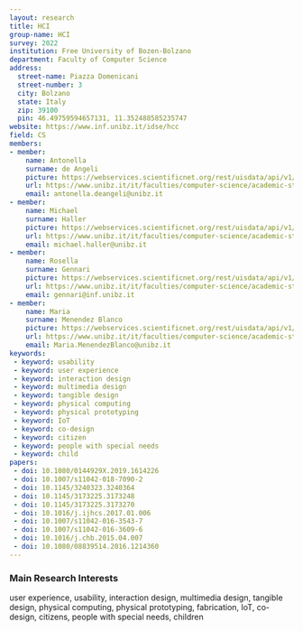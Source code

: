 ```yaml
---
layout: research
title: HCI
group-name: HCI
survey: 2022
institution: Free University of Bozen-Bolzano
department: Faculty of Computer Science
address: 
  street-name: Piazza Domenicani
  street-number: 3
  city: Bolzano
  state: Italy
  zip: 39100
  pin: 46.49759594657131, 11.352488585235747
website: https://www.inf.unibz.it/idse/hcc
field: CS
members: 
- member: 
    name: Antonella
    surname: de Angeli
    picture: https://webservices.scientificnet.org/rest/uisdata/api/v1/people/30670/image?w=260&h=260
    url: https://www.unibz.it/it/faculties/computer-science/academic-staff/person/30670-antonella-de-angeli
    email: antonella.deangeli@unibz.it
- member: 
    name: Michael
    surname: Haller
    picture: https://webservices.scientificnet.org/rest/uisdata/api/v1/people/11217/image?w=260&h=260
    url: https://www.unibz.it/it/faculties/computer-science/academic-staff/person/11217-michael-haller
    email: michael.haller@unibz.it
- member: 
    name: Rosella
    surname: Gennari
    picture: https://webservices.scientificnet.org/rest/uisdata/api/v1/people/8607/image?w=260&h=260
    url: https://www.unibz.it/it/faculties/computer-science/academic-staff/person/8607-rosella-gennari
    email: gennari@inf.unibz.it
- member: 
    name: Maria
    surname: Menendez Blanco    
    picture: https://webservices.scientificnet.org/rest/uisdata/api/v1/people/44152/image?w=260&h=260
    url: https://www.unibz.it/it/faculties/computer-science/academic-staff/person/44152-maria-menendez-blanco
    email: Maria.MenendezBlanco@unibz.it
keywords: 
 - keyword: usability
 - keyword: user experience
 - keyword: interaction design
 - keyword: multimedia design
 - keyword: tangible design
 - keyword: physical computing
 - keyword: physical prototyping
 - keyword: IoT
 - keyword: co-design
 - keyword: citizen
 - keyword: people with special needs
 - keyword: child
papers: 
 - doi: 10.1080/0144929X.2019.1614226
 - doi: 10.1007/s11042-018-7090-2
 - doi: 10.1145/3240323.3240364
 - doi: 10.1145/3173225.3173248
 - doi: 10.1145/3173225.3173270
 - doi: 10.1016/j.ijhcs.2017.01.006
 - doi: 10.1007/s11042-016-3543-7
 - doi: 10.1007/s11042-016-3609-6
 - doi: 10.1016/j.chb.2015.04.007
 - doi: 10.1080/08839514.2016.1214360
---
```



### Main Research Interests
user experience, usability, interaction design, multimedia design, tangible design, physical computing, physical prototyping, fabrication, IoT, co-design, citizens, people with special needs, children
